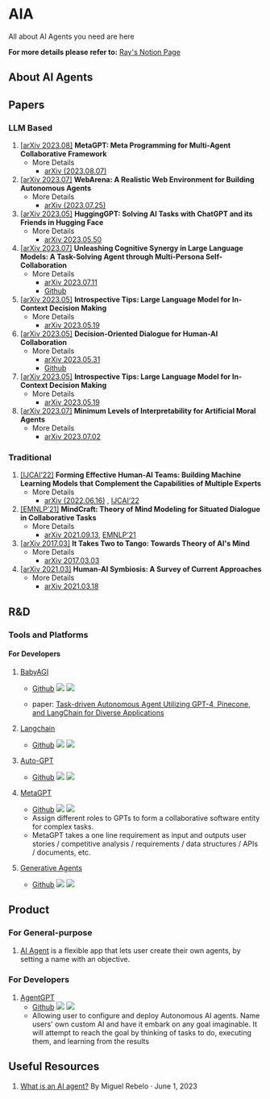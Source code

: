 # AIA
All about AI Agents you need are here

**For more details please refer to:** [Ray's Notion Page](https://ruisun.notion.site/AI-Agents-02dfa18bd0ca448ea11e585f8b4bb40b?pvs=4)

## About AI Agents

## Papers

### LLM Based

1. [[arXiv 2023.08]](https://arxiv.org/pdf/2308.00352.pdf) **MetaGPT: Meta Programming for Multi-Agent Collaborative Framework**
    - More Details
        - [arXiv (2023.08.07)](https://arxiv.org/pdf/2308.00352.pdf)
2. [[arXiv 2023.07]](https://arxiv.org/pdf/2307.13854.pdf) **WebArena: A Realistic Web Environment for Building Autonomous Agents**
    - More Details
        - [arXiv (2023.07.25)](https://arxiv.org/pdf/2307.13854.pdf)
3. [[arXiv 2023.05]](https://arxiv.org/pdf/2303.17580.pdf) **HuggingGPT: Solving AI Tasks with ChatGPT and its Friends in Hugging Face**
    - More Details
        - [arXiv 2023.05.50](https://arxiv.org/pdf/2303.17580.pdf)
4. [[arXiv 2023.07]](https://arxiv.org/pdf/2307.05300) **Unleashing Cognitive Synergy in Large Language Models: A Task-Solving Agent through Multi-Persona Self-Collaboration**
    - More Details
        - [arXiv 2023.07.11](https://arxiv.org/pdf/2307.05300)
        - [Github](https://github.com/MikeWangWZHL/Solo-Performance-Prompting)
5. [[arXiv 2023.05]](https://arxiv.org/pdf/2305.11598) **Introspective Tips: Large Language Model for In-Context Decision Making**
    - More Details
        - [arXiv 2023.05.19](https://arxiv.org/pdf/2305.11598)
6. [[arXiv 2023.05]](https://arxiv.org/pdf/2305.20076) **Decision-Oriented Dialogue for Human-AI Collaboration**
    - More Details
        - [arXiv 2023.05.31](https://arxiv.org/pdf/2305.20076)
        - [Github](https://github.com/jlin816/dialop)
7. [[arXiv 2023.05]](https://arxiv.org/pdf/2305.11598) **Introspective Tips: Large Language Model for In-Context Decision Making**
    - More Details
        - [arXiv 2023.05.19](https://arxiv.org/pdf/2305.11598)
8. [[arXiv 2023.07]](https://arxiv.org/pdf/2307.00660) **Minimum Levels of Interpretability for Artificial Moral Agents**
    - More Details
        - [arXiv 2023.07.02](https://arxiv.org/pdf/2307.00660)

### Traditional

1. [[IJCAI’22]](https://www.ijcai.org/proceedings/2022/0344.pdf) **Forming Effective Human-AI Teams: Building Machine Learning Models that Complement the Capabilities of Multiple Experts**
    - More Details
        - [arXiv (2022.06.16)](https://arxiv.org/abs/2206.07948) ,  [IJCAI’22](https://www.ijcai.org/proceedings/2022/0344.pdf)
2. [[EMNLP’21]](https://aclanthology.org/2021.emnlp-main.85.pdf) **MindCraft: Theory of Mind Modeling for Situated Dialogue in Collaborative Tasks**
    - More Details
        - [arXiv 2021.09.13](https://arxiv.org/pdf/2109.06275), [EMNLP’21](https://aclanthology.org/2021.emnlp-main.85.pdf)
3. [[arXiv 2017.03]](https://arxiv.org/pdf/1704.00717) **It Takes Two to Tango: Towards Theory of AI's Mind**
    - More Details
        - [arXiv 2017.03.03](https://arxiv.org/pdf/1704.00717)
4. [[arXiv 2021.03]](https://arxiv.org/pdf/2103.09990) **Human-AI Symbiosis: A Survey of Current Approaches**
    - More Details
        - [arXiv 2021.03.18](https://arxiv.org/pdf/2103.09990)


## R&D
### Tools and Platforms

#### For Developers
1. [BabyAGI](https://github.com/yoheinakajima/babyagi)

   - [Github](https://github.com/yoheinakajima/babyagi) ![](https://img.shields.io/github/stars/yoheinakajima/babyagi?style=round-square&logo=Github&logoColor=white) ![](https://img.shields.io/github/last-commit/yoheinakajima/babyagi?style=round-square&logo=Github&logoColor=white)

   - paper: [Task-driven Autonomous Agent Utilizing GPT-4, Pinecone, and LangChain for Diverse Applications](https://yoheinakajima.com/task-driven-autonomous-agent-utilizing-gpt-4-pinecone-and-langchain-for-diverse-applications/)
2. [Langchain](https://github.com/hwchase17/langchain)
   - [Github](https://github.com/hwchase17/langchain) ![](https://img.shields.io/github/stars/hwchase17/langchain?style=round-square&logo=Github&logoColor=white) ![](https://img.shields.io/github/last-commit/hwchase17/langchain?style=round-square&logo=Github&logoColor=white)
3. [Auto-GPT](https://github.com/Significant-Gravitas/Auto-GPT)
   - [Github](https://github.com/Significant-Gravitas/Auto-GPT) ![](https://img.shields.io/github/stars/Significant-Gravitas/Auto-GPT?style=round-square&logo=Github&logoColor=white) ![](https://img.shields.io/github/last-commit/Significant-Gravitas/Auto-GPT?style=round-square&logo=Github&logoColor=white)
4. [MetaGPT](https://github.com/geekan/MetaGPT)
   - [Github](https://github.com/geekan/MetaGPT) ![](https://img.shields.io/github/stars/geekan/MetaGPT?style=round-square&logo=Github&logoColor=white) ![](https://img.shields.io/github/last-commit/geekan/MetaGPT?style=round-square&logo=Github&logoColor=white)
   - Assign different roles to GPTs to form a collaborative software entity for complex tasks.
   - MetaGPT takes a one line requirement as input and outputs user stories / competitive analysis / requirements / data structures / APIs / documents, etc.
5. [Generative Agents](https://github.com/geekan/MetaGPT)
   - [Github](https://github.com/joonspk-research/generative_agents) ![](https://img.shields.io/github/stars/joonspk-research/generative_agents?style=round-square&logo=Github&logoColor=white) ![](https://img.shields.io/github/last-commit/joonspk-research/generative_agents?style=round-square&logo=Github&logoColor=white)



## Product

### For General-purpose

1. [AI Agent](https://aiagent.app/) is a flexible app that lets user create their own agents, by setting a name with an objective.

### For Developers

1. [AgentGPT](https://agentgpt.reworkd.ai/)
   - [Github](https://github.com/reworkd/AgentGPT) ![](https://img.shields.io/github/stars/reworkd/AgentGPT?style=round-square&logo=Github&logoColor=white) ![](https://img.shields.io/github/last-commit/reworkd/AgentGPT?style=round-square&logo=Github&logoColor=white)
   - Allowing user to configure and deploy Autonomous AI agents. Name users' own custom AI and have it embark on any goal imaginable. It will attempt to reach the goal by thinking of tasks to do, executing them, and learning from the results


## Useful Resources
1. [What is an AI agent?](https://zapier.com/blog/ai-agent/) By Miguel Rebelo · June 1, 2023
